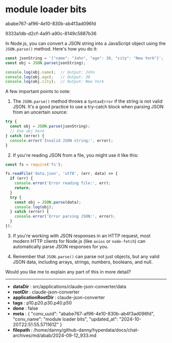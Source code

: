 # module loader bits

ababe767-af96-4e10-830b-ab4f3ad096fd

9333a1db-d2cf-4a91-a90c-8149c5887b36

 In Node.js, you can convert a JSON string into a JavaScript object using the `JSON.parse()` method. Here's how you do it:

```javascript
const jsonString = '{"name": "John", "age": 30, "city": "New York"}';
const obj = JSON.parse(jsonString);

console.log(obj.name);  // Output: John
console.log(obj.age);   // Output: 30
console.log(obj.city);  // Output: New York
```

A few important points to note:

1. The `JSON.parse()` method throws a `SyntaxError` if the string is not valid JSON. It's a good practice to use a try-catch block when parsing JSON from an uncertain source:

```javascript
try {
  const obj = JSON.parse(jsonString);
  // Use obj here
} catch (error) {
  console.error('Invalid JSON string:', error);
}
```

2. If you're reading JSON from a file, you might use it like this:

```javascript
const fs = require('fs');

fs.readFile('data.json', 'utf8', (err, data) => {
  if (err) {
    console.error('Error reading file:', err);
    return;
  }
  try {
    const obj = JSON.parse(data);
    console.log(obj);
  } catch (error) {
    console.error('Error parsing JSON:', error);
  }
});
```

3. If you're working with JSON responses in an HTTP request, most modern HTTP clients for Node.js (like `axios` or `node-fetch`) can automatically parse JSON responses for you.

4. Remember that `JSON.parse()` can parse not just objects, but any valid JSON data, including arrays, strings, numbers, booleans, and null.

Would you like me to explain any part of this in more detail?

---

* **dataDir** : src/applications/claude-json-converter/data
* **rootDir** : claude-json-converter
* **applicationRootDir** : claude-json-converter
* **tags** : p10.p20.p30.p40.p50
* **done** : false
* **meta** : {
  "conv_uuid": "ababe767-af96-4e10-830b-ab4f3ad096fd",
  "conv_name": "module loader bits",
  "updated_at": "2024-10-20T22:51:55.571161Z"
}
* **filepath** : /home/danny/github-danny/hyperdata/docs/chat-archives/md/abab/2024-09-12_933.md
